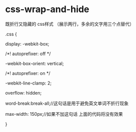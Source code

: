 # css-wrap-and-hide

既折行又隐藏的 css样式 （展示两行，多余的文字用三个点替代）

.css {

  display: -webkit-box;
  
  /*! autoprefixer: off */
  
  -webkit-box-orient: vertical;
  
  /*! autoprefixer: on */
  
  -webkit-line-clamp: 2;
  
  overflow: hidden;
  
  word-break:break-all;//这句话是用于避免英文单词不折行现象
  
  max-width: 150px;//如果不加这句话 上面的代码将没有效果
  
}
